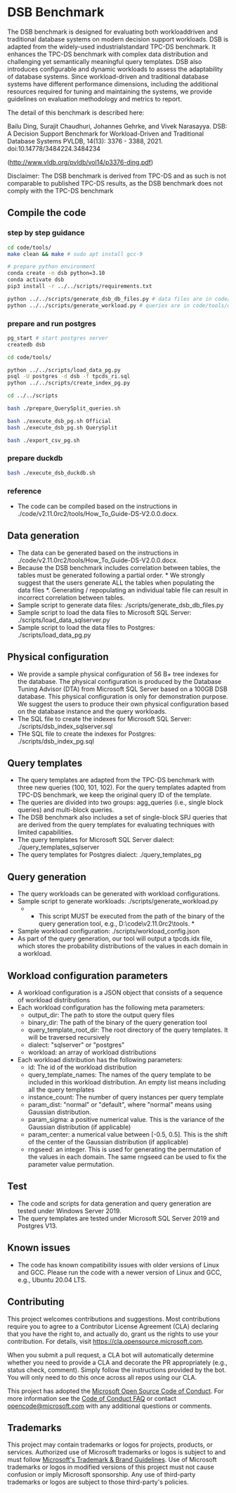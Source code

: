 # DSB Benchmark

The DSB benchmark is designed for evaluating both workloaddriven and traditional database systems on modern decision support workloads. DSB is adapted from the widely-used industrialstandard TPC-DS benchmark. It enhances the TPC-DS benchmark with complex data distribution and challenging yet semantically meaningful query templates. DSB also introduces configurable and dynamic workloads to assess the adaptability of database systems. Since workload-driven and traditional database systems have different performance dimensions, including the additional resources required for tuning and maintaining the systems, we provide guidelines on evaluation methodology and metrics to report.

The detail of this benchmark is described here:

Bailu Ding, Surajit Chaudhuri, Johannes Gehrke, and Vivek Narasayya. DSB: A Decision Support Benchmark for Workload-Driven and Traditional
Database Systems PVLDB, 14(13): 3376 - 3388, 2021. doi:10.14778/3484224.3484234

(http://www.vldb.org/pvldb/vol14/p3376-ding.pdf)

Disclaimer: The DSB benchmark is derived from TPC-DS and as such is not comparable to published TPC-DS results,
as the DSB benchmark does not comply with the TPC-DS benchmark


## Compile the code
### step by step guidance
```bash
cd code/tools/
make clean && make # sudo apt install gcc-9

# prepare python environment
conda create -n dsb python=3.10
conda activate dsb
pip3 install -r ../../scripts/requirements.txt

python ../../scripts/generate_dsb_db_files.py # data files are in code/tools/out
python ../../scripts/generate_workload.py # queries are in code/tools/out
```

### prepare and run postgres
```bash
pg_start # start postgres server
createdb dsb

cd code/tools/

python ../../scripts/load_data_pg.py
psql -U postgres -d dsb -f tpcds_ri.sql
python ../../scripts/create_index_pg.py

cd ../../scripts

bash ./prepare_QuerySplit_queries.sh

bash ./execute_dsb_pg.sh Official
bash ./execute_dsb_pg.sh QuerySplit

bash ./export_csv_pg.sh
```

### prepare duckdb
```bash
bash ./execute_dsb_duckdb.sh
```

### reference
- The code can be compiled based on the instructions in ./code/v2.11.0rc2/tools/How_To_Guide-DS-V2.0.0.docx.

## Data generation
- The data can be generated based on the instructions in ./code/v2.11.0rc2/tools/How_To_Guide-DS-V2.0.0.docx.
- Because the DSB benchmark includes correlation between tables, the tables must be generated following a partial order. * We strongly suggest that the users generate ALL the tables when populating the data files *. Generating / repopulating an individual table file can result in incorrect correlation between tables.
- Sample script to generate data files: ./scripts/generate_dsb_db_files.py
- Sample script to load the data files to Microsoft SQL Server: ./scripts/load_data_sqlserver.py
- Sample script to load the data files to Postgres: ./scripts/load_data_pg.py

## Physical configuration
- We provide a sample physical configuration of 56 B+ tree indexes for the database. The physical configuration is produced by the Database Tuning Advisor (DTA) from Microsoft SQL Server based on a 100GB DSB database. This physical configuration is only for demonstration purpose. We suggest the users to produce their own physical configuration based on the database instance and the query workloads.
- The SQL file to create the indexes for Microsoft SQL Server: ./scripts/dsb_index_sqlserver.sql
- THe SQL file to create the indexes for Postgres: ./scripts/dsb_index_pg.sql

## Query templates
- The query templates are adapted from the TPC-DS benchmark with three new queries (100, 101, 102). For the query templates adapted from TPC-DS benchmark, we keep the original query ID of the template.
- The queries are divided into two groups: agg_queries (i.e., single block queries) and multi-block queries.
- The DSB benchmark also includes a set of single-block SPJ queries that are derived from the query templates for evaluating techniques with limited capabilities.
- The query templates for Microsoft SQL Server dialect: ./query_templates_sqlserver
- The query templates for Postgres dialect: ./query_templates_pg

## Query generation
- The query workloads can be generated with workload configurations.
- Sample script to generate workloads: ./scripts/generate_workload.py
	- * This script MUST be executed from the path of the binary of the query generation tool, e.g., D:\code\v2.11.0rc2\tools. *
- Sample workload configuration: ./scripts/workload_config.json
- As part of the query generation, our tool will output a tpcds.idx file, which stores the probability distributions of the values in each domain in a workload.

## Workload configuration parameters
- A workload configuration is a JSON object that consists of a sequence of workload distributions
- Each workload configuration has the following meta parameters:
	- output_dir: The path to store the output query files
	- binary_dir: The path of the binary of the query generation tool
	- query_template_root_dir: The root directory of the query templates. It will be traversed recursively
	- dialect: "sqlserver" or "postgres"
	- workload: an array of workload distributions
- Each workload distribution has the following parameters:
	- id: The id of the workload distribution
	- query_template_names: The names of the query template to be included in this workload distribution. An empty list means including all the query templates
	- instance_count: The number of query instances per query template
	- param_dist: "normal" or "default", where "normal" means using Gaussian distribution.
	- param_sigma: a positive numerical value. This is the variance of the Gaussian distribution (if applicable)
	- param_center: a numerical value between [-0.5, 0.5]. This is the shift of the center of the Gaussian distribution (if applicable)
	- rngseed: an integer. This is used for generating the permutation of the values in each domain. The same rngseed can be used to fix the parameter value permutation.

## Test
- The code and scripts for data generation and query generation are tested under Windows Server 2019.
- The query templates are tested under Microsoft SQL Server 2019 and Postgres V13.

## Known issues
- The code has known compatibility issues with older versions of Linux and GCC. Please run the code with a newer version of Linux and GCC, e.g., Ubuntu 20.04 LTS.

## Contributing

This project welcomes contributions and suggestions.  Most contributions require you to agree to a
Contributor License Agreement (CLA) declaring that you have the right to, and actually do, grant us
the rights to use your contribution. For details, visit https://cla.opensource.microsoft.com.

When you submit a pull request, a CLA bot will automatically determine whether you need to provide
a CLA and decorate the PR appropriately (e.g., status check, comment). Simply follow the instructions
provided by the bot. You will only need to do this once across all repos using our CLA.

This project has adopted the [Microsoft Open Source Code of Conduct](https://opensource.microsoft.com/codeofconduct/).
For more information see the [Code of Conduct FAQ](https://opensource.microsoft.com/codeofconduct/faq/) or
contact [opencode@microsoft.com](mailto:opencode@microsoft.com) with any additional questions or comments.

## Trademarks

This project may contain trademarks or logos for projects, products, or services. Authorized use of Microsoft
trademarks or logos is subject to and must follow
[Microsoft's Trademark & Brand Guidelines](https://www.microsoft.com/en-us/legal/intellectualproperty/trademarks/usage/general).
Use of Microsoft trademarks or logos in modified versions of this project must not cause confusion or imply Microsoft sponsorship.
Any use of third-party trademarks or logos are subject to those third-party's policies.
